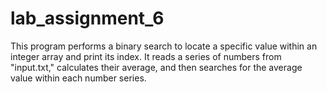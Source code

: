 # lab_assignment_6
This program performs a binary search to locate a specific value within an integer array and print its index. It reads a series of numbers from "input.txt," calculates their average, and then searches for the average value within each number series.
